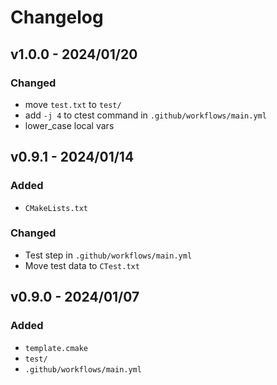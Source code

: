 # Changelog

## v1.0.0 - 2024/01/20

### Changed

- move `test.txt` to `test/`
- add `-j 4` to ctest command in `.github/workflows/main.yml`
- lower_case local vars

## v0.9.1 - 2024/01/14

### Added

- `CMakeLists.txt`

### Changed

- Test step in `.github/workflows/main.yml`
- Move test data to `CTest.txt`

## v0.9.0 - 2024/01/07

### Added

- `template.cmake`
- `test/`
- `.github/workflows/main.yml`
